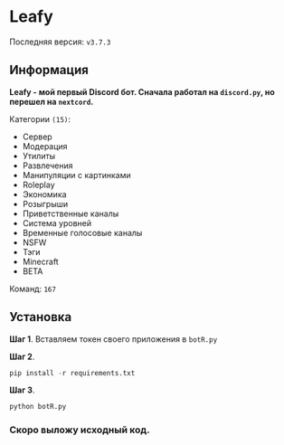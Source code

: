 # Leafy
Последняя версия: `v3.7.3`

## Информация
**Leafy - мой первый Discord бот. Сначала работал на `discord.py`, но перешел на `nextcord`.**

Категории `(15)`:
- Сервер
- Модерация
- Утилиты
- Развлечения
- Манипуляции с картинками
- Roleplay
- Экономика
- Розыгрыши
- Приветственные каналы
- Система уровней
- Временные голосовые каналы
- NSFW
- Тэги
- Minecraft
- BETA

Команд: `167`

## Установка
**Шаг 1**. Вставляем токен своего приложения в `botR.py`

**Шаг 2**.
```python
pip install -r requirements.txt
```

**Шаг 3**.
```python
python botR.py
```

### Скоро выложу исходный код.

